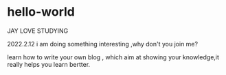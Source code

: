 # hello-world
JAY LOVE STUDYING

2022.2.12
i am doing something interesting ,why don't you join me?

learn how to write your own blog , which aim at showing your knowledge,it really helps you learn bertter.
